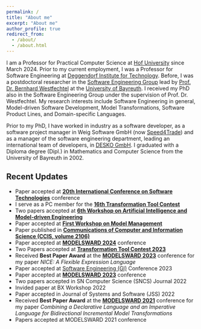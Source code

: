 ```yaml
---
permalink: /
title: "About me"
excerpt: "About me"
author_profile: true
redirect_from: 
  - /about/
  - /about.html
---
```


I am a Professor for Practical Computer Science at [Hof University](https://www.hof-university.de) since March 2024. Prior to my current employment, I was a Professor for Software Engineering at [Deggendorf Institute for Technology](https://www.th-deg.de/en). Before, I was a postdoctoral researcher in the [Software Engineering Group](https://www.ai1.uni-bayreuth.de/en/index.html) lead by [Prof. Dr. Bernhard Westfechtel](https://www.ai1.uni-bayreuth.de/en/team/prof-westfechtel/index.php) at the [University of Bayreuth](https://www.uni-bayreuth.de/en). I received my PhD also in the Software Engineering Group under the supervision of Prof. Dr. Westfechtel. My research interests include Software Engineering in general, Model-driven Software Development, Model Transformations, Software Product Lines, and Domain-specific Languages. 

Prior to my PhD, I have worked in industry as a software developer, as a software project manager in Weig Software GmbH (now [Speed4Trade](https://speed4trade.com)) and as a manager of the software engineering department, leading an international team of developers, in [DESKO GmbH](http://www.desko.de). I graduated with a Diploma degree (Dipl.) in Mathematics and Computer Science from the University of Bayreuth in 2002. 


Recent Updates
------

- Paper accepted at **[20th International Conference on Software Technologies](https://icsoft.scitevents.org/)** conference
- I serve as a PC member for the **[16th Transformation Tool Contest](https://transformationtoolcontest.github.io/)**
- Two papers accepted at **[6th Workshop on Artificial Intelligence and Model-driven Engineering](https://mde-intelligence.github.io/)**
- Paper accepted at **[First Workshop on Model Management](https://mom2024.wp.imt.fr/)**
- Paper published in **[Communications of Computer and Information Science (CCIS, volume 2106)](https://link.springer.com/chapter/10.1007/978-3-031-66339-0_6)**
- Paper accepted at **[MODELSWARD 2024](https://modelsward.scitevents.org/)** conference
- Two Papers accepted at **[Transformation Tool Contest 2023](https://www.transformation-tool-contest.eu/)**
- Received **Best Paper Award** at the **[MODELSWARD 2023](https://modelsward.scitevents.org/)** conference for my paper *NICE: A Flexible Expression Language*
- Paper accepted at [Software Engineering (GI)](https://se-2023.gi.de/) Conference 2023
- Paper accepted at  **[MODELSWARD 2023](https://modelsward.scitevents.org/)** conference
- Two papers accepted in SN Computer Science (SNCS) Journal 2022
- Invided paper at BX Workshop 2022
- Paper accepted in Journal of Systems and Software (JSS) 2022
- Received **Best Paper Award** at the **[MODELSWARD 2021](https://modelsward.scitevents.org/)** conference for my paper *Combining a Declarative Language and an Imperative Language for Bidirectional Incremental Model Transformations*
- Papers accepted at MODELSWARD 2021 conference

